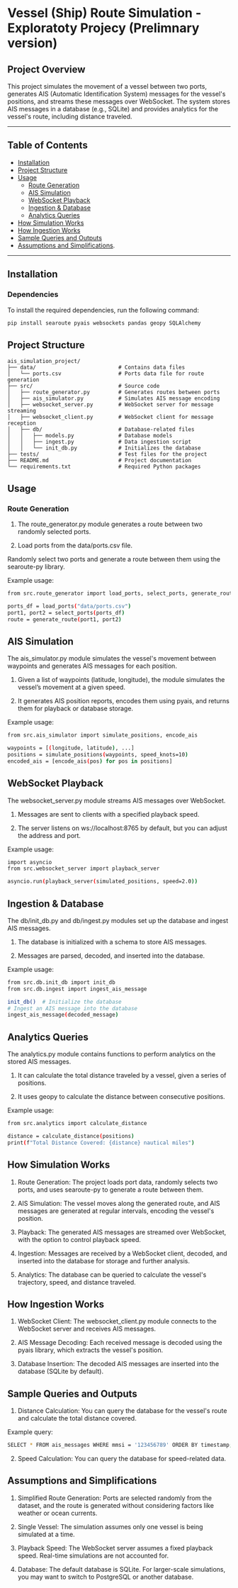 # Vessel (Ship) Route Simulation - Exploratoty Projecy (Prelimnary version)

## Project Overview

This project simulates the movement of a vessel between two ports, generates AIS (Automatic Identification System) messages for the vessel's positions, and streams these messages over WebSocket. The system stores AIS messages in a database (e.g., SQLite) and provides analytics for the vessel's route, including distance traveled.

---

## Table of Contents

- [Installation](#installation)
- [Project Structure](#project-structure)
- [Usage](#usage)
  - [Route Generation](#route-generation)
  - [AIS Simulation](#ais-simulation)
  - [WebSocket Playback](#websocket-playback)
  - [Ingestion & Database](#ingestion--database)
  - [Analytics Queries](#analytics-queries)
- [How Simulation Works](#how-simulation-works)
- [How Ingestion Works](#how-ingestion-works)
- [Sample Queries and Outputs](#sample-queries-and-outputs)
- [Assumptions and Simplifications](#assumptions-and-simplifications).

---

## Installation

### Dependencies

To install the required dependencies, run the following command:

```bash
pip install searoute pyais websockets pandas geopy SQLAlchemy
```

## Project Structure

```
ais_simulation_project/
├── data/                          # Contains data files
│   └── ports.csv                  # Ports data file for route generation
├── src/                           # Source code
│   ├── route_generator.py         # Generates routes between ports
│   ├── ais_simulator.py           # Simulates AIS message encoding
│   ├── websocket_server.py        # WebSocket server for message streaming
│   ├── websocket_client.py        # WebSocket client for message reception
│   ├── db/                        # Database-related files
│   │   ├── models.py              # Database models
│   │   ├── ingest.py              # Data ingestion script
│   │   └── init_db.py             # Initializes the database
├── tests/                         # Test files for the project
├── README.md                      # Project documentation
└── requirements.txt               # Required Python packages
```

## Usage

### Route Generation

1. The route_generator.py module generates a route between two randomly selected ports.

2. Load ports from the data/ports.csv file.

Randomly select two ports and generate a route between them using the searoute-py library.

Example usage:

```bash
from src.route_generator import load_ports, select_ports, generate_route

ports_df = load_ports("data/ports.csv")
port1, port2 = select_ports(ports_df)
route = generate_route(port1, port2)
```

## AIS Simulation

The ais_simulator.py module simulates the vessel's movement between waypoints and generates AIS messages for each position.

1. Given a list of waypoints (latitude, longitude), the module simulates the vessel’s movement at a given speed.

2. It generates AIS position reports, encodes them using pyais, and returns them for playback or database storage.

Example usage:

```bash
from src.ais_simulator import simulate_positions, encode_ais

waypoints = [(longitude, latitude), ...]
positions = simulate_positions(waypoints, speed_knots=10)
encoded_ais = [encode_ais(pos) for pos in positions]
```

## WebSocket Playback

The websocket_server.py module streams AIS messages over WebSocket.

1. Messages are sent to clients with a specified playback speed.

2. The server listens on ws://localhost:8765 by default, but you can adjust the address and port.

Example usage:

```bash
import asyncio
from src.websocket_server import playback_server

asyncio.run(playback_server(simulated_positions, speed=2.0))
```

## Ingestion & Database

The db/init_db.py and db/ingest.py modules set up the database and ingest AIS messages.

1. The database is initialized with a schema to store AIS messages.

2. Messages are parsed, decoded, and inserted into the database.

Example usage:

```bash
from src.db.init_db import init_db
from src.db.ingest import ingest_ais_message

init_db()  # Initialize the database
# Ingest an AIS message into the database
ingest_ais_message(decoded_message)
```

## Analytics Queries

The analytics.py module contains functions to perform analytics on the stored AIS messages.

1. It can calculate the total distance traveled by a vessel, given a series of positions.

2. It uses geopy to calculate the distance between consecutive positions.

Example usage:

```bash
from src.analytics import calculate_distance

distance = calculate_distance(positions)
print(f"Total Distance Covered: {distance} nautical miles")
```

## How Simulation Works

1. Route Generation: The project loads port data, randomly selects two ports, and uses searoute-py to generate a route between them.

2. AIS Simulation: The vessel moves along the generated route, and AIS messages are generated at regular intervals, encoding the vessel's position.

3. Playback: The generated AIS messages are streamed over WebSocket, with the option to control playback speed.

4. Ingestion: Messages are received by a WebSocket client, decoded, and inserted into the database for storage and further analysis.

5. Analytics: The database can be queried to calculate the vessel's trajectory, speed, and distance traveled.

## How Ingestion Works

1. WebSocket Client: The websocket_client.py module connects to the WebSocket server and receives AIS messages.

2. AIS Message Decoding: Each received message is decoded using the pyais library, which extracts the vessel's position.

3. Database Insertion: The decoded AIS messages are inserted into the database (SQLite by default).

## Sample Queries and Outputs

1. Distance Calculation: You can query the database for the vessel's route and calculate the total distance covered.

Example query:

```bash
SELECT * FROM ais_messages WHERE mmsi = '123456789' ORDER BY timestamp;
```

2. Speed Calculation: You can query the database for speed-related data.

## Assumptions and Simplifications

1. Simplified Route Generation: Ports are selected randomly from the dataset, and the route is generated without considering factors like weather or ocean currents.

2. Single Vessel: The simulation assumes only one vessel is being simulated at a time.

3. Playback Speed: The WebSocket server assumes a fixed playback speed. Real-time simulations are not accounted for.

4. Database: The default database is SQLite. For larger-scale simulations, you may want to switch to PostgreSQL or another database.

